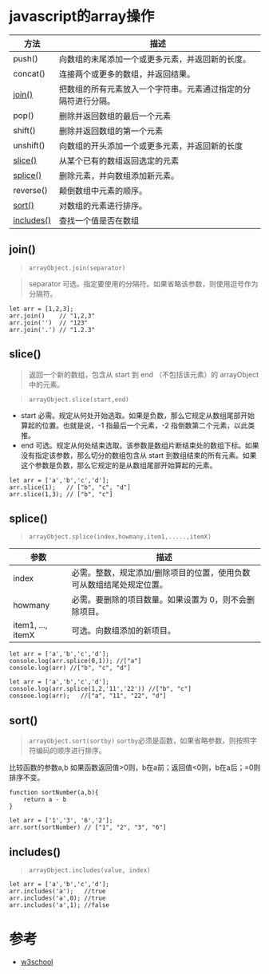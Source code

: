 # javascript的array操作

| 方法 | 描述 |
| ----- | ----- |
| push() | 向数组的末尾添加一个或更多元素，并返回新的长度。 |
| concat() | 连接两个或更多的数组，并返回结果。 |
| <a href="#jump_join">join()</a> | 把数组的所有元素放入一个字符串。元素通过指定的分隔符进行分隔。 |
| pop() | 删除并返回数组的最后一个元素 |
| shift() | 删除并返回数组的第一个元素 |
| unshift() | 向数组的开头添加一个或更多元素，并返回新的长度 |
| <a href="#jump_slice">slice()</a> | 从某个已有的数组返回选定的元素 |
| <a href="#jump_splice">splice()</a> | 删除元素，并向数组添加新元素。 |
| reverse() | 颠倒数组中元素的顺序。 |
| <a href="#jump_sort">sort()</a> | 对数组的元素进行排序。 |
| <a href="#jump_includes">includes()</a> | 查找一个值是否在数组 |

## <a name="jump_join">join()</a>

> `arrayObject.join(separator)`

> separator	可选。指定要使用的分隔符。如果省略该参数，则使用逗号作为分隔符。

```
let arr = [1,2,3];
arr.join()    // "1,2,3"
arr.join('')  // "123"
arr.join('.') // "1.2.3"
```

## <a name="jump_slice">slice()</a>

> 返回一个新的数组，包含从 start 到 end （不包括该元素）的 arrayObject 中的元素。

> `arrayObject.slice(start,end)`

+ start 必需。规定从何处开始选取。如果是负数，那么它规定从数组尾部开始算起的位置。也就是说，-1 指最后一个元素，-2 指倒数第二个元素，以此类推。
+ end 可选。规定从何处结束选取。该参数是数组片断结束处的数组下标。如果没有指定该参数，那么切分的数组包含从 start 到数组结束的所有元素。如果这个参数是负数，那么它规定的是从数组尾部开始算起的元素。

```
let arr = ['a','b','c','d'];
arr.slice(1);   // ["b", "c", "d"]
arr.slice(1,3); // ["b", "c"]
```

## <a name="jump_splice">splice()</a>

> `arrayObject.splice(index,howmany,item1,.....,itemX)`

| 参数 | 描述 |
| ----- | ----- |
| index | 必需。整数，规定添加/删除项目的位置，使用负数可从数组结尾处规定位置。|
| howmany | 必需。要删除的项目数量。如果设置为 0，则不会删除项目。|
| item1, ..., itemX | 可选。向数组添加的新项目。|

```
let arr = ['a','b','c','d'];
console.log(arr.splice(0,1)); //["a"]
console.log(arr) //["b", "c", "d"]
```

```
let arr = ['a','b','c','d'];
console.log(arr.splice(1,2,'11','22')) //["b", "c"]
consooe.log(arr);   //["a", "11", "22", "d"]
```

## <a name="jump_sort">sort()</a>

> `arrayObject.sort(sortby)`  `sortby`必须是函数，如果省略参数，则按照字符编码的顺序进行排序。

比较函数的参数a,b 如果函数返回值>0则，b在a前；返回值<0则，b在a后；=0则排序不变。

```
function sortNumber(a,b){
    return a - b
}

let arr = ['1','3', '6','2'];
arr.sort(sortNumber) // ["1", "2", "3", "6"]
```

## <a name="jump_includes">includes()</a>

> `arrayObject.includes(value, index)`

```
let arr = ['a','b','c','d'];
arr.includes('a');   //true
arr.includes('a',0); //true
arr.includes('a',1); //false
```

# 参考

+ [w3school](http://www.w3school.com.cn/jsref/jsref_obj_array.asp)